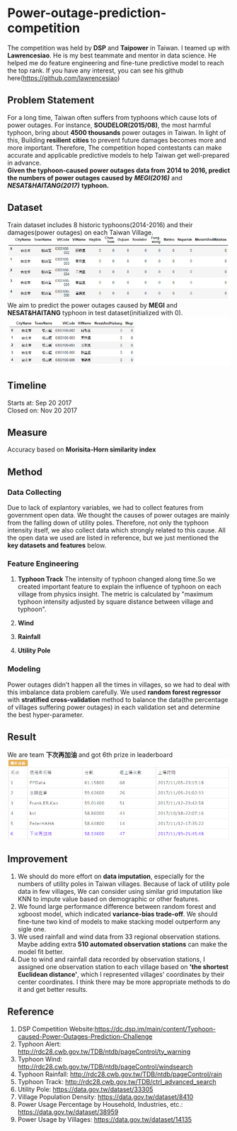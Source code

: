 # Power-outage-prediction-competition
The competition was held by **DSP** and **Taipower** in Taiwan. I teamed up with **Lawrencesiao**. He is my best teammate and mentor in data science. He helped me do feature engineering and fine-tune predictive model to reach the top rank. If you have any interest, you can see his github here(https://github.com/lawrencesiao)
## Problem Statement
For a long time, Taiwan often suffers from typhoons which cause lots of power outages. For instance, **SOUDELOR(2015/08)**, the most harmful typhoon, bring about **4500 thousands** power outages in Taiwan. In light of this, Building **resilient cities** to prevent future damages becomes more and more important. Therefore, The competition hoped contestants can make accurate and applicable predictive models to help Taiwan get well-prepared in advance.  
**Given the typhoon-caused power outages data from 2014 to 2016, predict the numbers of power outages caused by** ***MEGI(2016)*** and ***NESAT&HAITANG(2017)*** **typhoon.**
## Dataset
Train dataset includes 8 historic typhoons(2014-2016) and their damages(power outages) on each Taiwan Village.  
![image](https://github.com/Tang-Li-Jen/Power-outage-prediction-competition/blob/master/images/train.PNG)  
We aim to predict the power outages caused by **MEGI** and **NESAT&HAITANG** typhoon in test dataset(initialized with 0).  
![image](https://github.com/Tang-Li-Jen/Power-outage-prediction-competition/blob/master/images/test.PNG)
## Timeline
Starts at: Sep 20 2017  
Closed on: Nov 20 2017
## Measure
Accuracy based on **Morisita-Horn similarity index**
## Method
### Data Collecting
Due to lack of explantory variables, we had to collect features from government open data. We thought the causes of power outages are mainly from the falling down of utility poles. Therefore, not only the typhoon intensity itself, we also collect data which strongly related to this cause. All the open data we used are listed in reference, but we just mentioned the **key datasets and features** below. 
### Feature Engineering
1. **Typhoon Track**
The intensity of typhoon changed along time.So we created important feature to explain the influence of typhoon on each village from physics insight. The metric is calculated by "maximum typhoon intensity adjusted by square distance between village and typhoon".
2. **Wind**

3. **Rainfall**
4. **Utility Pole**
### Modeling
Power outages didn't happen all the times in villages, so we had to deal with this imbalance data problem carefully. We used **random forest regressor** with **stratified cross-validation** method to balance the data(the percentage of villages suffering power outages) in each validation set and determine the best hyper-parameter. 
## Result
We are team **下次再加油** and got 6th prize in leaderboard  
![image](https://github.com/Tang-Li-Jen/Power-outage-prediction-competition/blob/master/images/rank.PNG)

## Improvement
1. We should do more effort on **data imputation**, especially for the numbers of utility poles in Taiwan villages. Because of lack of utility pole data in few villages, We can consider using similar grid imputation like KNN to impute value based on demographic or other features.
2. We found large performance difference between random forest and xgboost model, which indicated **variance-bias trade-off**. We should fine-tune two kind of models to make stacking model outperform any sigle one.
3. We used rainfall and wind data from 33 regional observation stations. Maybe adding extra **510 automated observation stations** can make the model fit better.
4. Due to wind and rainfall data recorded by observation stations, I assigned one observation station to each village based on **'the shortest Euclidean distance'**, which I represented villages' coordinates by their center coordinates. I think there may be more appropriate methods to do it and get better results.
## Reference
1. DSP Competition Website:https://dc.dsp.im/main/content/Typhoon-caused-Power-Outages-Prediction-Challenge
2. Typhoon Alert: http://rdc28.cwb.gov.tw/TDB/ntdb/pageControl/ty_warning
3. Typhoon Wind: http://rdc28.cwb.gov.tw/TDB/ntdb/pageControl/windsearch
4. Typhoon Rainfall: http://rdc28.cwb.gov.tw/TDB/ntdb/pageControl/rain
5. Typhoon Track: http://rdc28.cwb.gov.tw/TDB/ctrl_advanced_search
6. Utility Pole: https://data.gov.tw/dataset/33305
7. Village Population Density: https://data.gov.tw/dataset/8410
8. Power Usage Percentage by Household, Industries, etc.: https://data.gov.tw/dataset/38959
9. Power Usage by Villages: https://data.gov.tw/dataset/14135
